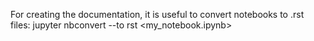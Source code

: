 For creating the documentation, it is useful to convert notebooks to .rst files:
jupyter nbconvert --to rst <my_notebook.ipynb>